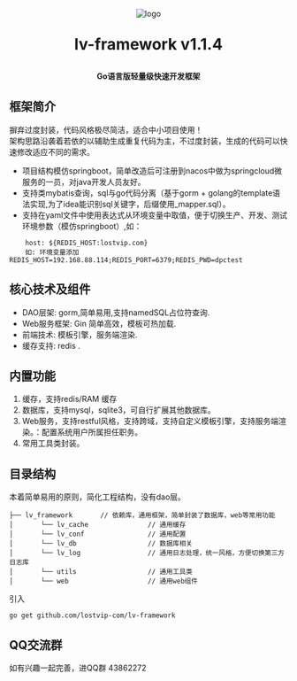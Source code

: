 <p align="center">
	<img alt="logo" src="https://oscimg.oschina.net/oscnet/up-dd77653d7c9f197dd9d93684f3c8dcfbab6.png">
</p>
<h1 align="center" style="margin: 30px 0 30px; font-weight: bold;"> lv-framework v1.1.4 </h1>
<h4 align="center">Go语言版轻量级快速开发框架</h4>


## 框架简介
摒弃过度封装，代码风格极尽简洁，适合中小项目使用！<br>
架构思路沿袭着若依的以辅助生成重复代码为主，不过度封装，生成的代码可以快速修改适应不同的需求。
* 项目结构模仿springboot，简单改造后可注册到nacos中做为springcloud微服务的一员，对java开发人员友好。
* 支持类mybatis查询，sql与go代码分离（基于gorm + golang的template语法实现,为了idea能识别sql关键字，后缀使用_mapper.sql）。
* 支持在yaml文件中使用表达式从环境变量中取值，便于切换生产、开发、测试环境参数（模仿springboot）,如：
~~~
    host: ${REDIS_HOST:lostvip.com}
    如: 环境变量添加 REDIS_HOST=192.168.88.114;REDIS_PORT=6379;REDIS_PWD=dpctest
~~~

## 核心技术及组件

* DAO层架: gorm,简单易用,支持namedSQL占位符查询.</br>
* Web服务框架: Gin 简单高效，模板可热加载.</br>
* 前端技术: 模板引擎，服务端渲染.</br>
* 缓存支持: redis .</br>

## 内置功能

1.  缓存，支持redis/RAM 缓存
2.  数据库，支持mysql，sqlite3，可自行扩展其他数据库。
3.  Web服务，支持restful风格，支持跨域，支持自定义模板引擎，支持服务端渲染。：配置系统用户所属担任职务。
4.  常用工具类封装。


## 目录结构
本着简单易用的原则，简化工程结构，没有dao层。

~~~
├── lv_framework       // 依赖库，通用框架，简单封装了数据库，web等常用功能
│       └── lv_cache               // 通用缓存
│       └── lv_conf                // 通用配置
│       └── lv_db                  // 数据库相关
│       └── lv_log                 // 通用日志处理，统一风格，方便切换第三方日志库
│       └── utils                  // 通用工具类
│       └── web                    // 通用web组件  
~~~

引入
~~~
go get github.com/lostvip-com/lv-framework
~~~

## QQ交流群
如有兴趣一起完善，进QQ群 43862272

